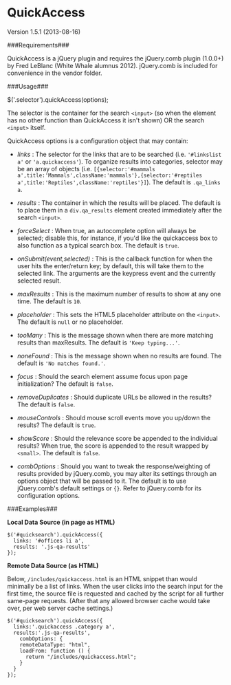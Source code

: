 QuickAccess
===========

Version 1.5.1 (2013-08-16)

###Requirements###

QuickAccess is a jQuery plugin and requires the jQuery.comb plugin (1.0.0+) by Fred LeBlanc (White Whale alumnus 2012). jQuery.comb is included for convenience in the vendor folder.

###Usage###

$('.selector').quickAccess(options);

The selector is the container for the search `<input>` (so when the element has no other function than QuickAccess it isn't shown) OR the search `<input>` itself.

QuickAccess options is a configuration object that may contain:

* _links_ : The selector for the links that are to be searched (i.e. `'#linkslist a'` or `'a.quickaccess'`). To organize results into categories, selector may be an array of objects (i.e. `[{selector:'#mammals a',title:'Mammals',className:'mammals'},{selector:'#reptiles a',title:'Reptiles',className:'reptiles'}]`). The default is `.qa_links a`.
  
* _results_ : The container in which the results will be placed. The default is to place them in a `div.qa_results` element created immediately after the search `<input>`.

*	_forceSelect_ : When true, an autocomplete option will always be selected; disable this, for instance, if you'd like the quickaccess box to also function as a typical search box. The default is `true`.

*	_onSubmit(event,selected)_ : This is the callback function for when the user hits the enter/return key; by default, this will take them to the selected link. The arguments are the keypress event and the currently selected result.

* _maxResults_ : This is the maximum number of results to show at any one time. The default is `10`.

* _placeholder_ : This sets the HTML5 placeholder attribute on the `<input>`. The default is `null` or no placeholder.

* _tooMany_ : This is the message shown when there are more matching results than maxResults. The default is `'Keep typing...'`.

* _noneFound_ : This is the message shown when no results are found. The default is `'No matches found.'`.

* _focus_ : Should the search element assume focus upon page initialization? The default is `false`.

* _removeDuplicates_ : Should duplicate URLs be allowed in the results? The default is `false`. 

* _mouseControls_ : Should mouse scroll events move you up/down the results? The default is `true`. 

* _showScore_ : Should the relevance score be appended to the individual results? When true, the score is appended to the result wrapped by `<small>`. The default is `false`.

* _combOptions_ : Should you want to tweak the response/weighting of results provided by jQuery.comb, you may alter its settings through an options object that will be passed to it. The default is to use jQuery.comb's default settings or `{}`. Refer to jQuery.comb for its configuration options.

###Examples###

__Local Data Source (in page as HTML)__

```
$('#quicksearch').quickAccess({
  links: '#offices li a',
  results: '.js-qa-results'
});
```

__Remote Data Source (as HTML)__

Below, `/includes/quickaccess.html` is an HTML snippet than would minimally be a list of links. When the user clicks into the search input for the first time, the source file is requested and cached by the script for all further same-page requests. (After that any allowed browser cache would take over, per web server cache settings.)


```
$('#quicksearch').quickAccess({
  links:'.quickaccess .category a',
  results:'.js-qa-results',
	combOptions: {
    remoteDataType: "html",
    loadFrom: function () {
      return "/includes/quickaccess.html";
    }
  }
});
```
